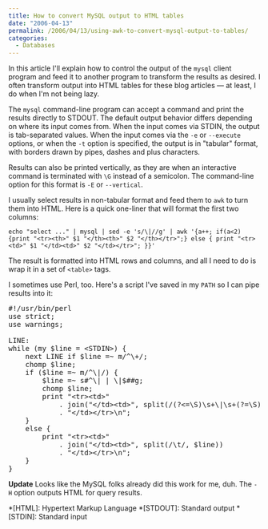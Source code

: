 ```yaml
---
title: How to convert MySQL output to HTML tables
date: "2006-04-13"
permalink: /2006/04/13/using-awk-to-convert-mysql-output-to-tables/
categories:
  - Databases
---
```

In this article I'll explain how to control the output of the `mysql` client program and feed it to another program to transform the results as desired. I often transform output into HTML tables for these blog articles &#8212; at least, I do when I'm not being lazy.

The `mysql` command-line program can accept a command and print the results directly to STDOUT. The default output behavior differs depending on where its input comes from. When the input comes via STDIN, the output is tab-separated values. When the input comes via the `-e` or `--execute` options, or when the `-t` option is specified, the output is in "tabular" format, with borders drawn by pipes, dashes and plus characters.

Results can also be printed vertically, as they are when an interactive command is terminated with `\G` instead of a semicolon. The command-line option for this format is `-E` or `--vertical`.

I usually select results in non-tabular format and feed them to `awk` to turn them into HTML. Here is a quick one-liner that will format the first two columns:

`echo "select ..." | mysql | sed -e 's/\|//g' | awk '{a++; if(a<2){print "<tr><th>" $1 "</th><th>" $2 "</th></tr>";} else { print "<tr><td>" $1 "</td><td>" $2 "</td></tr>"; }}'`

The result is formatted into HTML rows and columns, and all I need to do is wrap it in a set of `<table>` tags.

I sometimes use Perl, too. Here's a script I've saved in my `PATH` so I can pipe results into it:

<pre>#!/usr/bin/perl
use strict;
use warnings;

LINE:
while (my $line = &lt;STDIN&gt;) {
    next LINE if $line =~ m/^\+/;
    chomp $line;
    if ($line =~ m/^\|/) {
        $line =~ s#^\| | \|$##g;
        chomp $line;
        print "&lt;tr&gt;&lt;td&gt;"
            . join("&lt;/td&gt;&lt;td&gt;", split(/(?&lt;=\S)\s+\|\s+(?=\S)/, $line))
            . "&lt;/td&gt;&lt;/tr&gt;\n";
    }
    else {
        print "&lt;tr&gt;&lt;td&gt;"
            . join("&lt;/td&gt;&lt;td&gt;", split(/\t/, $line))
            . "&lt;/td&gt;&lt;/tr&gt;\n";
    }
}</pre>

**Update** Looks like the MySQL folks already did this work for me, duh. The `-H` option outputs HTML for query results.

 *[HTML]: Hypertext Markup Language
 *[STDOUT]: Standard output
 *[STDIN]: Standard input
